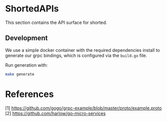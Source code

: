 # ShortedAPIs

This section contains the API surface for shorted. 

## Development

We use a simple docker container with the required dependencies install to generate our grpc bindings, which is configured via the `build.go` file.

Run generation with:

```bash
make generate
```

# References

[1] https://github.com/gogo/grpc-example/blob/master/proto/example.proto
[2] https://github.com/harlow/go-micro-services